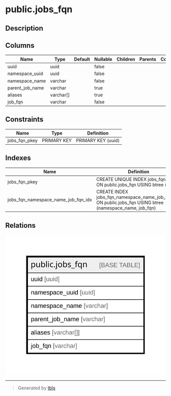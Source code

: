 # public.jobs_fqn

## Description

## Columns

| Name | Type | Default | Nullable | Children | Parents | Comment |
| ---- | ---- | ------- | -------- | -------- | ------- | ------- |
| uuid | uuid |  | false |  |  |  |
| namespace_uuid | uuid |  | false |  |  |  |
| namespace_name | varchar |  | false |  |  |  |
| parent_job_name | varchar |  | true |  |  |  |
| aliases | varchar[] |  | true |  |  |  |
| job_fqn | varchar |  | false |  |  |  |

## Constraints

| Name | Type | Definition |
| ---- | ---- | ---------- |
| jobs_fqn_pkey | PRIMARY KEY | PRIMARY KEY (uuid) |

## Indexes

| Name | Definition |
| ---- | ---------- |
| jobs_fqn_pkey | CREATE UNIQUE INDEX jobs_fqn_pkey ON public.jobs_fqn USING btree (uuid) |
| jobs_fqn_namespace_name_job_fqn_idx | CREATE INDEX jobs_fqn_namespace_name_job_fqn_idx ON public.jobs_fqn USING btree (namespace_name, job_fqn) |

## Relations

![er](public.jobs_fqn.svg)

---

> Generated by [tbls](https://github.com/k1LoW/tbls)
